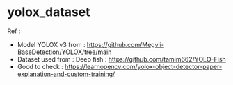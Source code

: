 # yolox_dataset
Ref : 
- Model YOLOX v3 from : https://github.com/Megvii-BaseDetection/YOLOX/tree/main
- Dataset used from : Deep fish : https://github.com/tamim662/YOLO-Fish
- Good to check : https://learnopencv.com/yolox-object-detector-paper-explanation-and-custom-training/
